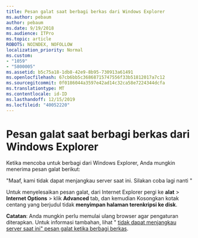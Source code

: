 ```yaml
---
title: Pesan galat saat berbagi berkas dari Windows Explorer
ms.author: pebaum
author: pebaum
ms.date: 9/19/2018
ms.audience: ITPro
ms.topic: article
ROBOTS: NOINDEX, NOFOLLOW
localization_priority: Normal
ms.custom:
- "1059"
- "5800005"
ms.assetid: b5c75a18-1db8-42e9-8b95-730913a61491
ms.openlocfilehash: 67cb6bb5c36868715747556f33b51812017a7c12
ms.sourcegitcommit: 0f0186044a3597e42ad14c32ca58e7224344dcfa
ms.translationtype: MT
ms.contentlocale: id-ID
ms.lasthandoff: 12/15/2019
ms.locfileid: "40052220"
---
```

# <a name="error-message-when-sharing-files-from-windows-explorer"></a>Pesan galat saat berbagi berkas dari Windows Explorer

Ketika mencoba untuk berbagi dari Windows Explorer, Anda mungkin menerima pesan galat berikut:
  
"Maaf, kami tidak dapat menjangkau server saat ini. Silakan coba lagi nanti "
  
Untuk menyelesaikan pesan galat, dari Internet Explorer pergi ke **alat** \> **Internet Options** \> klik **Advanced** tab, dan kemudian Kosongkan kotak centang yang berjudul tidak **menyimpan halaman terenkripsi ke disk**.
  
 **Catatan**: Anda mungkin perlu memulai ulang browser agar pengaturan diterapkan. Untuk informasi tambahan, lihat " [tidak dapat menjangkau server saat ini" pesan galat ketika berbagi berkas](https://go.microsoft.com/fwlink/?linkid=2022914).
  